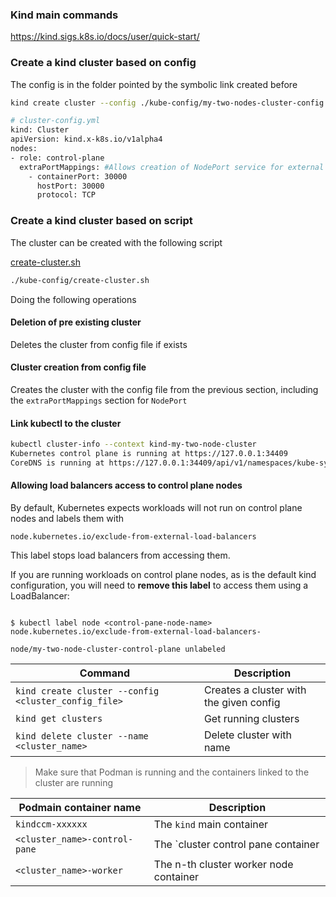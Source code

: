 ### Kind main commands

https://kind.sigs.k8s.io/docs/user/quick-start/

### Create a kind cluster based on config

The config is in the folder pointed by the symbolic link created before

```bash
kind create cluster --config ./kube-config/my-two-nodes-cluster-config.yaml
```

```bash
# cluster-config.yml
kind: Cluster
apiVersion: kind.x-k8s.io/v1alpha4
nodes:
- role: control-plane
  extraPortMappings: #Allows creation of NodePort service for external access
    - containerPort: 30000
      hostPort: 30000
      protocol: TCP
```

### Create a kind cluster based on script

The cluster can be created with the following script

[create-cluster.sh](config%2Fcreate-cluster.sh)

```bash
./kube-config/create-cluster.sh
```

Doing the following operations

#### Deletion of pre existing cluster

Deletes the cluster from config file if exists

#### Cluster creation from config file

Creates the cluster with the config file from the previous section,
including the `extraPortMappings` section for `NodePort`


#### Link kubectl to the cluster

```bash
kubectl cluster-info --context kind-my-two-node-cluster
Kubernetes control plane is running at https://127.0.0.1:34409
CoreDNS is running at https://127.0.0.1:34409/api/v1/namespaces/kube-system/services/kube-dns:dns/proxy
```

#### Allowing load balancers access to control plane nodes
By default, Kubernetes expects workloads will not run on control plane nodes and labels them with

`node.kubernetes.io/exclude-from-external-load-balancers`

This label stops load balancers from accessing them.

If you are running workloads on control plane nodes, as is the default kind configuration, you will need to **remove this label** to access them using a LoadBalancer:

```shell

$ kubectl label node <control-pane-node-name> node.kubernetes.io/exclude-from-external-load-balancers-

node/my-two-node-cluster-control-plane unlabeled
```

| Command                                              | Description                             |
|------------------------------------------------------|-----------------------------------------|
| `kind create cluster --config <cluster_config_file>` | Creates a cluster with the given config |
| `kind get clusters`                                  | Get running clusters                    |
| `kind delete cluster --name <cluster_name>`          | Delete cluster with name                |

> Make sure that Podman is running and the containers linked to the cluster are running


| Podmain container name        | Description                            |
|-------------------------------|----------------------------------------|
| `kindccm-xxxxxx`              | The `kind` main container              |
| `<cluster_name>-control-pane` | The `cluster control pane container    |
| `<cluster_name>-worker`       | The n-th cluster worker node container |